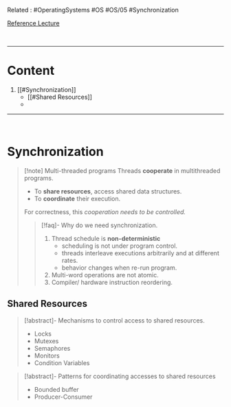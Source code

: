 Related :  #OperatingSystems #OS #OS/05 #Synchronization

[Reference Lecture](file:///E:%5CAcademics%5CSEM%203%5CCS2043-Operating%20Systems%5CLecture%20Video%5CLecture%205.mp4)

<br>

---
# Content
1. [[#Synchronization]]
	- [[#Shared Resources]]
	- 

---

<br>

# Synchronization
> [!note] Multi-threaded programs
> Threads **cooperate** in multithreaded programs.
> - To **share resources**, access shared data structures.
> - To **coordinate** their execution.
> 
> For correctness, this *cooperation needs to be controlled.*
> 
> > [!faq]- Why do we need synchronization.
> > 1. Thread schedule is **non-deterministic**
> > 	- scheduling is not under program control.
> > 	- threads interleave executions arbitrarily and at different rates.
> > 	- behavior changes when re-run program.
> > 2. Multi-word operations are not atomic.
> > 3. Compiler/ hardware instruction reordering.

## Shared Resources
 > [!abstract]- Mechanisms to control access to shared resources.
 > - Locks
 > - Mutexes
 > - Semaphores
 > - Monitors
 > - Condition Variables
 
 > [!abstract]- Patterns for coordinating accesses to shared resources
 > - Bounded buffer
 > - Producer-Consumer
 
 